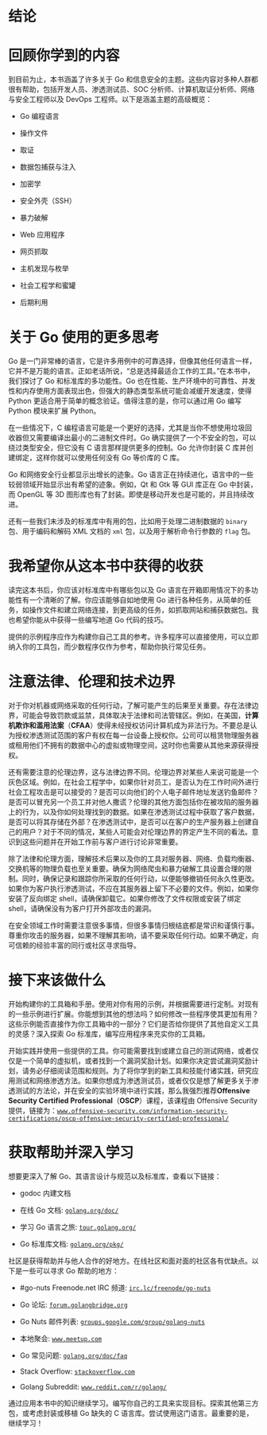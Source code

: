 # 结论

# 回顾你学到的内容

到目前为止，本书涵盖了许多关于 Go 和信息安全的主题。这些内容对多种人群都很有帮助，包括开发人员、渗透测试员、SOC 分析师、计算机取证分析师、网络与安全工程师以及 DevOps 工程师。以下是涵盖主题的高级概览：

+   Go 编程语言

+   操作文件

+   取证

+   数据包捕获与注入

+   加密学

+   安全外壳（SSH）

+   暴力破解

+   Web 应用程序

+   网页抓取

+   主机发现与枚举

+   社会工程学和蜜罐

+   后期利用

# 关于 Go 使用的更多思考

Go 是一门非常棒的语言，它是许多用例中的可靠选择，但像其他任何语言一样，它并不是万能的语言。正如老话所说，“总是选择最适合工作的工具。”在本书中，我们探讨了 Go 和标准库的多功能性。Go 也在性能、生产环境中的可靠性、并发性和内存使用方面表现出色，但强大的静态类型系统可能会减缓开发速度，使得 Python 更适合用于简单的概念验证。值得注意的是，你可以通过用 Go 编写 Python 模块来扩展 Python。

在一些情况下，C 编程语言可能是一个更好的选择，尤其是当你不想使用垃圾回收器但又需要编译出最小的二进制文件时。Go 确实提供了一个不安全的包，可以绕过类型安全，但它没有 C 语言那样提供更多的控制。Go 允许你封装 C 库并创建绑定，这样你就可以使用任何没有 Go 等价库的 C 库。

Go 和网络安全行业都显示出增长的迹象。Go 语言正在持续进化，语言中的一些较弱领域开始显示出有希望的迹象。例如，Qt 和 Gtk 等 GUI 库正在 Go 中封装，而 OpenGL 等 3D 图形库也有了封装。即使是移动开发也是可能的，并且持续改进。

还有一些我们未涉及的标准库中有用的包，比如用于处理二进制数据的 `binary` 包、用于编码和解码 XML 文档的 `xml` 包，以及用于解析命令行参数的 `flag` 包。

# 我希望你从这本书中获得的收获

读完这本书后，你应该对标准库中有哪些包以及 Go 语言在开箱即用情况下的多功能性有一个清晰的了解。你应该能够自如地使用 Go 进行各种任务，从简单的任务，如操作文件和建立网络连接，到更高级的任务，如抓取网站和捕获数据包。我也希望你能从中获得一些编写地道 Go 代码的技巧。

提供的示例程序应作为构建你自己工具的参考。许多程序可以直接使用，可以立即纳入你的工具包，而少数程序仅作为参考，帮助你执行常见任务。

# 注意法律、伦理和技术边界

对于你对机器或网络采取的任何行动，了解可能产生的后果至关重要。存在法律边界，可能会导致罚款或监禁，具体取决于法律和司法管辖区。例如，在美国，**计算机欺诈和滥用法案**（**CFAA**）使得未经授权访问计算机成为非法行为。不要总是认为授权渗透测试范围的客户有权在每一台设备上授权你。公司可以租赁物理服务器或租用他们不拥有的数据中心的虚拟或物理空间，这时你也需要从其他来源获得授权。

还有需要注意的伦理边界，这与法律边界不同。伦理边界对某些人来说可能是一个灰色区域。例如，在社会工程学中，如果你针对员工，是否认为在工作时间外进行社会工程攻击是可以接受的？是否可以向他们的个人电子邮件地址发送钓鱼邮件？是否可以冒充另一个员工并对他人撒谎？伦理的其他方面包括你在被攻陷的服务器上的行为，以及你如何处理找到的数据。如果在渗透测试过程中获取了客户数据，是否可以将其存储在外部？在渗透测试中，是否可以在客户的生产服务器上创建自己的用户？对于不同的情况，某些人可能会对伦理边界的界定产生不同的看法。意识到这些问题并在开始工作前与客户进行讨论非常重要。

除了法律和伦理方面，理解技术后果以及你的工具对服务器、网络、负载均衡器、交换机等的物理负载也至关重要。确保为网络爬虫和暴力破解工具设置合理的限制。同时，确保记录和跟踪你所采取的任何行动，以便能够撤销任何永久性更改。如果你为客户执行渗透测试，不应在其服务器上留下不必要的文件。例如，如果你安装了反向绑定 shell，请确保卸载它。如果你修改了文件权限或安装了绑定 shell，请确保没有为客户打开外部攻击的漏洞。

在安全领域工作时需要注意很多事情，但很多事情归根结底都是常识和谨慎行事。尊重你攻击的服务器，如果不理解其影响，请不要采取任何行动。如果不确定，向可信赖的经验丰富的同行或社区寻求指导。

# 接下来该做什么

开始构建你的工具箱和手册。使用对你有用的示例，并根据需要进行定制。对现有的一些示例进行扩展。你能想到其他的想法吗？如何修改一些程序使其更加有用？这些示例能否直接作为你工具箱中的一部分？它们是否给你提供了其他自定义工具的灵感？深入探索 Go 标准库，编写应用程序来充实你的工具箱。

开始实践并使用一些提供的工具。你可能需要找到或建立自己的测试网络，或者仅仅是一个简单的虚拟机，或者找到一个漏洞奖励计划。如果你决定尝试漏洞奖励计划，请务必仔细阅读范围和规则。为了将你学到的新工具和技能付诸实践，研究应用测试和网络渗透方法。如果你想成为渗透测试员，或者仅仅是想了解更多关于渗透测试的方法论，并在安全的实验环境中进行实践，那么我强烈推荐**Offensive Security Certified Professional**（**OSCP**）课程，该课程由 Offensive Security 提供，链接为：[`www.offensive-security.com/information-security-certifications/oscp-offensive-security-certified-professional/`](https://www.offensive-security.com/information-security-certifications/oscp-offensive-security-certified-professional/)

# 获取帮助并深入学习

想要更深入了解 Go、其语言设计与规范以及标准库，查看以下链接：

+   godoc 内建文档

+   在线 Go 文档: [`golang.org/doc/`](https://golang.org/doc/)

+   学习 Go 语言之旅: [`tour.golang.org/`](https://tour.golang.org/)

+   Go 标准库文档: [`golang.org/pkg/`](https://golang.org/pkg/)

社区是获得帮助并与他人合作的好地方。在线社区和面对面的社区各有优缺点。以下是一些可以寻求 Go 帮助的地方：

+   #go-nuts Freenode.net IRC 频道: [`irc.lc/freenode/go-nuts`](http://irc.lc/freenode/go-nuts)

+   Go 论坛: [`forum.golangbridge.org`](https://forum.golangbridge.org)

+   Go Nuts 邮件列表: [`groups.google.com/group/golang-nuts`](https://groups.google.com/group/golang-nuts)

+   本地聚会: [`www.meetup.com`](https://www.meetup.com)

+   Go 常见问题: [`golang.org/doc/faq`](https://golang.org/doc/faq)

+   Stack Overflow: [`stackoverflow.com`](https://stackoverflow.com)

+   Golang Subreddit: [`www.reddit.com/r/golang/`](https://www.reddit.com/r/golang/)

通过应用本书中的知识继续学习。编写你自己的工具来实现目标。探索其他第三方包，或考虑封装或移植 Go 缺失的 C 语言库。尝试使用这门语言。最重要的是，继续学习！
